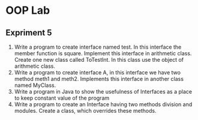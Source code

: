 # OOP Lab
## Expriment 5
1. Write a program to create interface named test. In this interface the member function is square. Implement this interface in arithmetic class. Create one new class called ToTestInt. In this class use the object of arithmetic class.
2. Write a program to create interface A, in this interface we have two method meth1 and meth2. Implements this interface in another class named MyClass.
3. Write a program in Java to show the usefulness of Interfaces as a place to keep constant value of the program
4. Write a program to create an Interface having two methods division and modules. Create a class, which overrides these methods.